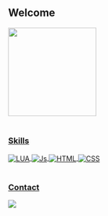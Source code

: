 ## Welcome

 <div>
   <a href="https://github.com/viniciuselt">
   <img height="180em" src="https://github-readme-stats.vercel.app/api?username=viniciuselt&show_icons=true&theme=tokyonight&include_all_commits=true&count_private=true"/>
   

</div>
<div style="display: inline_block"><br>

### Skills
  <img align="center" alt="LUA" src="https://img.shields.io/badge/Lua-2C2D72?style=for-the-badge&logo=lua&logoColor=white">
  <img align="center" alt="Js" src="https://img.shields.io/badge/JavaScript-F7DF1E?style=for-the-badge&logo=javascript&logoColor=black">
  <img align="center" alt="HTML" src="https://img.shields.io/badge/HTML5-E34F26?style=for-the-badge&logo=html5&logoColor=white">
  <img align="center" alt="CSS" src="https://img.shields.io/badge/CSS3-1572B6?style=for-the-badge&logo=css3&logoColor=white">
</div>
 
 <br>
 
  ### Contact
 
<div> 
  
  <a href = "mailto:viniciustorres01.contato@gmail.com"><img src="https://img.shields.io/badge/-Gmail-%23333?style=for-the-badge&logo=gmail&logoColor=white" target="_blank"></a>

</div>
